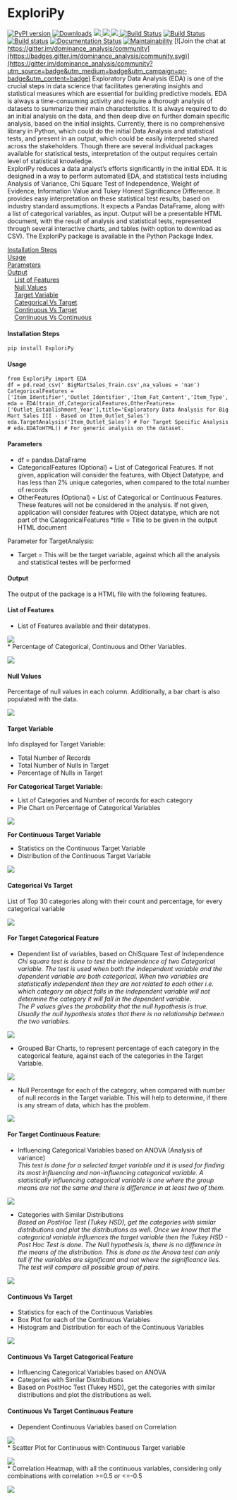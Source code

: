 # ExploriPy
[![PyPI version](https://badge.fury.io/py/ExploriPy.svg)](https://badge.fury.io/py/exploripy)
[![Downloads](https://pepy.tech/badge/ExploriPy)](https://pepy.tech/project/ExploriPy) 
<a href="https://github.com/Vibish/exploripy/blob/master/LICENSE">
  <img src="https://img.shields.io/github/license/Vibish/exploripy.svg">
</a>
<a href="https://github.com/Vibish/exploripy/stargazers">
  <img src="https://img.shields.io/github/stars/Vibish/exploripy.svg">
</a>
<a href="https://github.com/Vibish/exploripy/network/members">
  <img src="https://img.shields.io/github/forks/bhagatsajan0073/dominance_analysis.svg">
</a>
[![Build Status](https://travis-ci.org/bhagatsajan0073/dominance-analysis.svg?branch=master)](https://travis-ci.org/bhagatsajan0073/dominance-analysis)
[![Build Status](https://dev.azure.com/shashanksist/shashank_sist/_apis/build/status/bhagatsajan0073.dominance-analysis?branchName=master)](https://dev.azure.com/shashanksist/shashank_sist/_build?definitionId=2)
[![Build status](https://ci.appveyor.com/api/projects/status/t3w0hs7bhragnvbi?svg=true)](https://ci.appveyor.com/project/bhagatsajan0073/dominance-analysis)
[![Documentation Status](https://readthedocs.org/projects/dominance-analysis/badge/?version=latest)](https://dominance-analysis.readthedocs.io/en/latest/?badge=latest)
[![Maintainability](https://api.codeclimate.com/v1/badges/97a8614c71d05ef05a3e/maintainability)](https://codeclimate.com/github/bhagatsajan0073/dominance_analysis/maintainability) [![Join the chat at https://gitter.im/dominance_analysis/community](https://badges.gitter.im/dominance_analysis/community.svg)](https://gitter.im/dominance_analysis/community?utm_source=badge&utm_medium=badge&utm_campaign=pr-badge&utm_content=badge)
Exploratory Data Analysis (EDA) is one of the crucial steps in data science that facilitates generating insights and statistical measures which are essential for building predictive models. EDA is always a time-consuming activity and require a thorough analysis of datasets to summarize their main characteristics. It is always required to do an initial analysis on the data, and then deep dive on further domain specific analysis, based on the initial insights. Currently, there is no comprehensive library in Python, which could do the initial Data Analysis and statistical tests, and present in an output, which could be easily interpreted shared across the stakeholders. Though there are several individual packages available for statistical tests, interpretation of the output requires certain level of statistical knowledge. <br>
ExploriPy reduces a data analyst’s efforts significantly in the initial EDA. It is designed in a way to perform automated EDA, and statistical tests including Analysis of Variance, Chi Square Test of Independence, Weight of Evidence, Information Value and Tukey Honest Significance Difference. It provides easy interpretation on these statistical test results, based on industry standard assumptions. It expects a Pandas DataFrame, along with a list of categorical variables, as input. Output will be a presentable HTML document, with the result of analysis and statistical tests, represented through several interactive charts, and tables (with option to download as CSV). The ExploriPy package is available in the Python Package Index.


[Installation Steps](#installation-steps) </br>
[Usage](#usage) </br>
[Parameters](#parameters) </br>
[Output](#output) </br>
&nbsp;   &nbsp;  [List of Features](#list-of-features) </br>
&nbsp;   &nbsp;  [Null Values](#null-values) </br>
&nbsp;   &nbsp;  [Target Variable](#target-variable) </br>
&nbsp;   &nbsp;  [Categorical Vs Target](#categorical-vs-target)</br>
&nbsp;   &nbsp;  [Continuous Vs Target](#continuous-vs-target)</br>
&nbsp;   &nbsp;  [Continuous Vs Continuous](#continuous-vs-continuous)

#### Installation Steps

```  
pip install ExploriPy
``` 
#### Usage
``` 
from ExploriPy import EDA
df = pd.read_csv(' BigMartSales_Train.csv',na_values = 'nan')
CategoricalFeatures = ['Item_Identifier','Outlet_Identifier','Item_Fat_Content','Item_Type','Outlet_Establishment_Year','Outlet_Size','Outlet_Location_Type','Outlet_Type','TrainTest']
eda = EDA(train_df,CategoricalFeatures,OtherFeatures=['Outlet_Establishment_Year'],title='Exploratory Data Analysis for Big Mart Sales III - Based on Item_Outlet_Sales')
eda.TargetAnalysis('Item_Outlet_Sales') # For Target Specific Analysis
# eda.EDAToHTML() # For generic analysis on the dataset. 
``` 

#### Parameters
* df = pandas.DataFrame
* CategoricalFeatures (Optional) = List of Categorical Features. If not given, application will consider the features, with Object Datatype, and has less than 2% unique categories, when compared to the total number of records
* OtherFeatures (Optional) = List of Categorical or Continuous Features. These features will not be considered in the analysis. If not given, application will consider features with Object datatype, which are not part of the CategoricalFeatures
*title = Title to be given in the output HTML document

Parameter for TargetAnalysis: <br>
* Target = This will be the target variable, against which all the analysis and statistical testes will be performed


#### Output <br>
The output of the package is a HTML file with the following features. <br>

#### List of Features <br>
* List of Features available and their datatypes. <br>
<p><img src='/ExploriPy/doc_images/List of Features.png'> <br>
* Percentage of Categorical, Continuous and Other Variables.
<p><img src='/ExploriPy/doc_images/Percentage of each type of Feature.png'> <br>
    
#### Null Values <br>
Percentage of null values in each column. Additionally, a bar chart is also populated with the data. <br>
<p><img src='/ExploriPy/doc_images/Null Values.png'> <br>

#### Target Variable <br>
Info displayed for Target Variable: <br>
* Total Number of Records <br>
* Total Number of Nulls in Target <br>
* Percentage of Nulls in Target <br>

**For Categorical Target Variable:** <br>
* List of Categories and Number of records for each category <br>
* Pie Chart on Percentage of Categorical Variables <br>
<p><img src='/ExploriPy/doc_images/Target Categorical.png'> <br>
 
**For Continuous Target Variable** <br>
* Statistics on the Continuous Target Variable <br>
* Distribution of the Continuous Target Variable <br>
<p><img src='/ExploriPy/doc_images/Target Continuous.png'> <br>

#### Categorical Vs Target <br>
List of Top 30 categories along with their count and percentage, for every categorical variable <br>
<p><img src='/ExploriPy/doc_images/Categorical Count.png'> <br>

#### For Target Categorical Feature <br>
* Dependent list of variables, based on ChiSquare Test of Independence <br>
<i> Chi square test is done to test the independence of two Categorical variable. The test is used when both the independent variable and the dependent variable are both categorical. When two variables are statistically independent then they are not related to each other i.e. which category an object falls in the independent variable will not determine the category it will fall in the dependent variable. <br>
The P values gives the probability that the null hypothesis is true. Usually the null hypothesis states that there is no relationship between the two variables. </i>
<p><img src='/ExploriPy/doc_images/Dependent Based on ChiSquare.png'> <br> 

* Grouped Bar Charts, to represent percentage of each category in the categorical feature, against each of the categories in the Target Variable.
<p><img src='/ExploriPy/doc_images/Categorical Vs Target Categorical.png'> <br> 

* Null Percentage for each of the category, when compared with number of null records in the Target variable. This will help to determine, if there is any stream of data, which has the problem.
 <p><img src='/ExploriPy/doc_images/Categorical Vs Null Percentage in Target.png'> <br> 
 
#### For Target Continuous Feature: <br>
* Influencing Categorical Variables based on ANOVA (Analysis of variance) <br>
<i>This test is done for a selected target variable and it is used for finding its most influencing and non-influencing categorical variable. A statistically influencing categorical variable is one where the group means are not the same and there is difference in at least two of them. </i>
 <p><img src='/ExploriPy/doc_images/Influencing Categorical Variables - Based on ANOVA.png'> <br> 

* Categories with Similar Distributions <br>
<i> Based on PostHoc Test (Tukey HSD), get the categories with similar distributions and plot the distributions as well.
Once we know that the categorical variable influences the target variable then the Tukey HSD - Post Hoc Test is done. The Null hypothesis is, there is no difference in the means of the distribution. This is done as the Anova test can only tell if the variables are significant and not where the significance lies. The test will compare all possible group of pairs. </i>
<p><img src='/ExploriPy/doc_images/Categories with Similar Distributions.png'> <br> 
    
#### Continuous Vs Target <br>
* Statistics for each of the Continuous Variables
* Box Plot for each of the Continuous Variables
* Histogram and Distribution for each of the Continuous Variables
<p><img src='/ExploriPy/doc_images/Stats on Continuous Variables.png'> <br> 

#### Continuous Vs Target Categorical Feature <br>
* Influencing Categorical Variables based on ANOVA
* Categories with Similar Distributions
* Based on PostHoc Test (Tukey HSD), get the categories with similar distributions and plot the distributions as well.

#### Continuous Vs Target Continuous Feature <br>
* Dependent Continuous Variables based on Correlation
<p><img src='/ExploriPy/doc_images/Correlation Heatmap.png'> <br> 
* Scatter Plot for Continuous with Continuous Target variable
<p><img src='/ExploriPy/doc_images/Scatter plot.PNG'> <br> 
* Correlation Heatmap, with all the continuous variables, considering only combinations with correlation >=0.5 or <=-0.5
<p><img src='/ExploriPy/doc_images/Correlation Heatmap.png'> <br> 
                                                                                                                        



 
